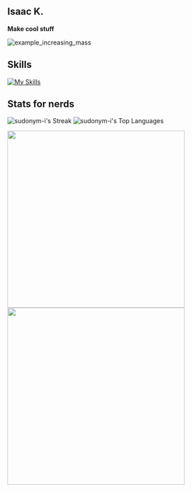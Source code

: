 
## Isaac K.

**Make cool stuff**

![example_increasing_mass](https://github.com/user-attachments/assets/e46cce9b-97fb-445c-b338-9a7baf30197b) 
## Skills
[![My Skills](https://skillicons.dev/icons?i=py,pytorch,tensorflow,cpp,bash,js,react,java,html,cmake,linux,git,netlify,npm,obsidian,raspberrypi,arduino,eclipse,emacs,neovim,mysql,nodejs,powershell,css&perline=9)](https://skillicons.dev)
## Stats for nerds
![sudonym-i's Streak](https://github-readme-streak-stats.herokuapp.com/?user=sudonym-i&theme=gruvbox&hide_border=false) 
![sudonym-i's Top Languages](https://github-readme-stats.vercel.app/api/top-langs/?username=sudonym-i&theme=gruvbox&show_icons=true&hide_border=false&layout=compact)

<a href="https://wakatime.com"><img src="https://wakatime.com/share/@izzzzzy/4e24d7aa-831a-4b13-9796-c3e649e3d3e8.png" width="400" border-radius="15px"/></a>
<a href="https://wakatime.com"><img src="https://wakatime.com/share/@izzzzzy/c1a9a8f4-0164-4b6d-a777-ca9a265ce118.png" width="400" border-radius="15px"/></a>
